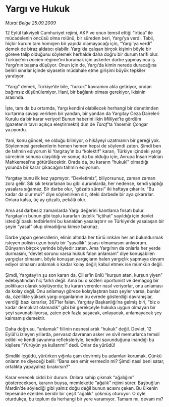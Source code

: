# Yargı ve Hukuk

*Murat Belge 25.09.2009*

<div class="taraf_structure_2col_1zq">
<div class="margen_n">



 <p>12 Eylül takviyeli Cumhuriyet rejimi, AKP ve onun temsil ettiği “irtica” ile mücadelenin öncüsü olma rolünü, bir süreden beri, Yargı’ya verdi. Tabii, hiçbir kurum tam homojen bir yapıda olamayacağı için, “Yargı’ya verdi” demek de biraz aldatıcı olabilir. Yargı’da çalışan birçok kişinin böyle bir göreve talip olduğunu söylemek herhalde daha doğru bir durum tarifi olur. Türkiye’nin <i>anc</i>ien régime’ini korumak için askerler darbe yapmayınca iş Yargı’nın başına düşüyor. Onun için de, Yargı’da kimin nerede duracağına belirli sınırlar içinde siyasetin müdahale etme girişimi büyük tepkiler yaratıyor. <br/><br/>“Yargı” demek, Türkiye’de bile, “hukuk” kavramını akla getiriyor, ondan bağımsız düşünülemiyor. Hani, bir bağlantı olması gerekiyor, ikisinin arasında. <br/><br/>İşte, tam da bu ortamda, Yargı kendini olabilecek herhangi bir denetimden kurtarma savaşı verirken bir yandan, bir yandan da Yargıtay Ceza Daireleri Kurulu da bir karar veriyor! Bunun haberini ilkin <i>Milliyet</i>’te gördüm (gazetenin tavrı açıkça eleştirmekti) dün de <i>Taraf</i>’ta Yasemin Çongar yazıyordu. <br/><br/>Yani, konu güncel, ne olduğu biliniyor, o hikâyeyi uzatmanın bir gereği yok. Söylenmesi gerekenlerin hemen hemen hepsi de söylendi zaten. Şimdi ben de tahmin ediyorum ki Yargıtay’ın bu “kolektif” kararı, Türkiye içindeki yargı sürecinin sonuna ulaşıldığı ve sonuç da bu olduğu için, Avrupa İnsan Hakları Mahkemesi’ne götürülecektir. Orada da, bu kararın “hukukî” olmadığı yolunda bir karar çıkacağını tahmin ediyorum. <br/><br/>Yargıtay bunu ilk kez yapmıyor. “Devletimiz”, biliyorsunuz, zaman zaman zora gelir. Sık sık tekrarlanan bu gibi durumlarda, her nedense, kendi yaptığı yasalara sığamaz. Bir darbe olur, “gözaltı süresi” iki haftaya çıkarılır. “Bu kadar da olur mu?” diye söylenirken siz, öteki darbede bir aya çıkarırlar. Onlara kalsa, üç ay gözaltı, pekâlâ olur. <br/><br/>Ama asıl darbesiz zamanlarda Yargı değerini kanıtlama fırsatı bulur. Yargıtay’ın bunun gibi toplu kararları üstelik “içtihat” sayıldığı için devlet istediği baskı tedbirlerini bu kanaldan yasalaştırır ve Türkiye’de yasalaşan bir şeyin “yasal” olup olmadığına kimse bakmaz. <br/><br/>Darbe yapan generallerin, elinin altında her türlü imkânı her an bulundurmak isteyen polisin uzun boylu bir “yasallık” tasası olmamasını anlıyorum. Dünyanın birçok yerinde böyledir zaten. Ama Yargı’nın da onlarla her yerde durmasını, “devlet sorunu varsa hukuk falan anlamam” diye konuşabilen yargıçlar olmasını, böyle konuşan yargıçların halen yargıçlık yapmaya devam ediyor olmasını anlamak o kadar kolay değil; kabul etmek ise mümkün değil. <br/><br/>Şimdi, Yargıtay’ın şu son kararı da, Çiller’in ünlü “kurşun atan, kurşun yiyen” edebiyatından hiç farklı değil. Ama bu o sözleri oportunist ve demagog bir politikacı olarak söylüyordu; bu kararı verenler nasıl veriyorlar, onu anlaması da kolay değil. Onu anlamayı görece kolaylaştıran bazı şeyler varsa, bunlar da, özellikle yüksek yargı organlarının bu evrede gösterdiği davranışlar, verdiği bazı kararlar, 367’ler falan. Yargıtay Başkanlığı’na gelmiş biri, “biz o kadar demokrat olamadık” gibi bir gerekçeyle hukuka uygun olmayan bir şeyi savunabiliyorsa, zaten pek fazla şaşacak, anlayacak, anlamayacak şey kalmamış demektir. <br/><br/>Daha doğrusu, “anlamak” fiilinin nesnesi artık “hukuk” değil. Devlet, 12 Eylül’ü izleyen yıllarda, pervasız davranan asker ve sivil memurlarca temsil edildi ve kendi savunma refleksleriyle, kendini savunduğuna inandığı bu kişilere “Yürüyün ya kullarım!” dedi. Onlar da yürüdü! <br/><br/>Şimdiki içgüdü, yürürken yığınla çam devirmiş bu adamları korumak. Çünkü onların ne diyeceği belli: “Bana sen emir vermedin mi? Şimdi nasıl beni satar, ortalıkta yapayalnız bırakırsın?” <br/><br/>Karar verecek ciddi bir durum. Onlara sahip çıkmak “ağalığını” göstereceksen, kararın buysa, memlekette “ağalık” rejimi sürer. Başbuğ’un Mardin’de söylediği gibi yalnız doğu değil bunun acısını çeken. Bu ülkenin tepesinde ezelden beridir bir çeşit “ağalık” çökmüş oturuyor. O öyle oturdukça, bu toplum da herhangi bir yere varamıyor. Tamam mı, devam mı?</p>
<br/>
<br/>
<br/>



<br/>


<div id="taraf_not">
</div>

</div>


</div>
